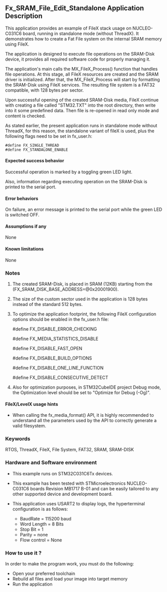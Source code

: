 
## <b>Fx_SRAM_File_Edit_Standalone Application Description</b>

This application provides an example of FileX stack usage on NUCLEO-C031C6 board, running in standalone mode (without ThreadX). It demonstrates how to create a Fat File system on the internal SRAM memory using FileX.

The application is designed to execute file operations on the SRAM-Disk device, it provides all required software code for properly managing it.

The application's main calls the MX_FileX_Process() function that handles file operations. At this stage, all FileX resources are created and the SRAM driver is initialized. After that, the MX_FileX_Process will start by formatting the SRAM-Disk using FileX services. The resulting file system is a FAT32 compatible, with 128 bytes per sector.

Upon successful opening of the created SRAM-Disk media, FileX continue with creating a file called "STM32.TXT" into the root directory, then write into it some predefined data. Then file is re-opened in read only mode and content is checked.

As stated earlier, the present application runs in standalone mode without ThreadX, for this reason, the standalone variant of fileX is used, plus the following flags need to be set in fx_user.h:

    #define FX_SINGLE_THREAD
    #define FX_STANDALONE_ENABLE

#### <b>Expected success behavior</b>

Successful operation is marked by a toggling green LED light.

Also, information regarding executing operation on the SRAM-Disk is printed to the serial port.

#### <b>Error behaviors</b>

On failure, an error message is printed to the serial port while the green LED is switched OFF.

#### <b>Assumptions if any</b>
None

#### <b>Known limitations</b>
None

### <b>Notes</b>
 1. The created SRAM-Disk, is placed in SRAM (12KB) starting from the (FX_SRAM_DISK_BASE_ADDRESS=@0x20001900).
 2. The size of the custom sector used in the application is 128 bytes instead of the standard 512 bytes.
 3. To optimize the application footprint, the following FileX configuration options should be enabled in the fx_user.h file:

    #define FX_DISABLE_ERROR_CHECKING

    #define FX_MEDIA_STATISTICS_DISABLE

    #define FX_DISABLE_FAST_OPEN

    #define FX_DISABLE_BUILD_OPTIONS

    #define FX_DISABLE_ONE_LINE_FUNCTION

    #define FX_DISABLE_CONSECUTIVE_DETECT

 4. Also for optimization purposes, in STM32CubeIDE project Debug mode, the Optimization level should be set to "Optimize for Debug (-Og)".

#### <b>FileX/LevelX usage hints</b>

- When calling the fx_media_format() API, it is highly recommended to understand all the parameters used by the API to correctly generate a valid filesystem.

### <b>Keywords</b>

RTOS, ThreadX, FileX, File System, FAT32, SRAM, SRAM-DISK

### <b>Hardware and Software environment</b>

  - This example runs on STM32C031C6Tx devices.
  - This example has been tested with STMicroelectronics NUCLEO-C031C6 boards Revision MB1717 B-01
    and can be easily tailored to any other supported device and development board.

  - This application uses USART2 to display logs, the hyperterminal configuration is as follows:

      - BaudRate = 115200 baud
      - Word Length = 8 Bits
      - Stop Bit = 1
      - Parity = none
      - Flow control = None

###  <b>How to use it ?</b>

In order to make the program work, you must do the following:

 - Open your preferred toolchain
 - Rebuild all files and load your image into target memory
 - Run the application